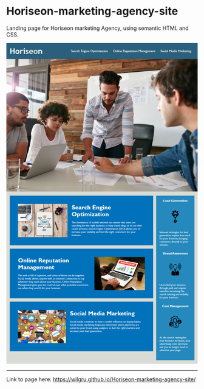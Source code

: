 # Horiseon-marketing-agency-site

Landing page for Horiseon marketing Agency, using semantic HTML and CSS.

![alt text](https://github.com/wilgru/Horiseon-marketing-agency-site/blob/main/assets/images/mock-up.png)

---
Link to page here:
https://wilgru.github.io/Horiseon-marketing-agency-site/
